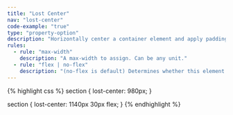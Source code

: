 ```yaml
---
title: "Lost Center"
nav: "lost-center"
code-example: "true"
type: "property-option"
description: "Horizontally center a container element and apply padding to it."
rules:
  - rule: "max-width"
    description: "A max-width to assign. Can be any unit."
  - rule: "flex | no-flex"
    description: "(no-flex is default) Determines whether this element should use Flexbox or not."
---
```


{% highlight css %}
section {
  lost-center: 980px;
}

section {
  lost-center: 1140px 30px flex;
}
{% endhighlight %}
